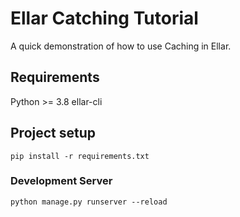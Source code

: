 # Ellar Catching Tutorial
A quick demonstration of how to use Caching in Ellar.

## Requirements
Python >= 3.8
ellar-cli

## Project setup
```
pip install -r requirements.txt
```

### Development Server
```
python manage.py runserver --reload
```
